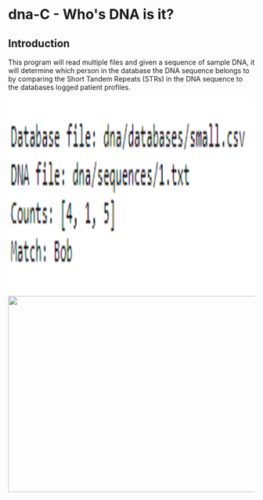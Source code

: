 # dna-C - Who's DNA is it?

## Introduction

This program will read multiple files and given a sequence of sample DNA, it will determine which person in the database the DNA sequence belongs to by comparing the Short Tandem Repeats (STRs) in the DNA sequence to the databases logged patient profiles.

<img src="dnaReadMe/dnaExample1.png" width="600" height="400"/>



<img src="readmeGifs/gitCloneGif.gif" width="600" height="400"/>
